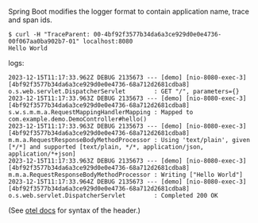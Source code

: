 Spring Boot modifies the logger format to contain application name, trace and span ids.

```
$ curl -H "TraceParent: 00-4bf92f3577b34da6a3ce929d0e0e4736-00f067aa0ba902b7-01" localhost:8080
Hello World
```

logs:

```
2023-12-15T11:17:33.962Z DEBUG 2135673 --- [demo] [nio-8080-exec-3] [4bf92f3577b34da6a3ce929d0e0e4736-68a712d2681cdba8] o.s.web.servlet.DispatcherServlet        : GET "/", parameters={}
2023-12-15T11:17:33.963Z DEBUG 2135673 --- [demo] [nio-8080-exec-3] [4bf92f3577b34da6a3ce929d0e0e4736-68a712d2681cdba8] s.w.s.m.m.a.RequestMappingHandlerMapping : Mapped to com.example.demo.DemoController#hello()
2023-12-15T11:17:33.963Z DEBUG 2135673 --- [demo] [nio-8080-exec-3] [4bf92f3577b34da6a3ce929d0e0e4736-68a712d2681cdba8] m.m.a.RequestResponseBodyMethodProcessor : Using 'text/plain', given [*/*] and supported [text/plain, */*, application/json, application/*+json]
2023-12-15T11:17:33.963Z DEBUG 2135673 --- [demo] [nio-8080-exec-3] [4bf92f3577b34da6a3ce929d0e0e4736-68a712d2681cdba8] m.m.a.RequestResponseBodyMethodProcessor : Writing ["Hello World"]
2023-12-15T11:17:33.964Z DEBUG 2135673 --- [demo] [nio-8080-exec-3] [4bf92f3577b34da6a3ce929d0e0e4736-68a712d2681cdba8] o.s.web.servlet.DispatcherServlet        : Completed 200 OK
```

(See [otel docs](https://www.w3.org/TR/trace-context/#examples-of-http-traceparent-headers) for syntax of the header.)
